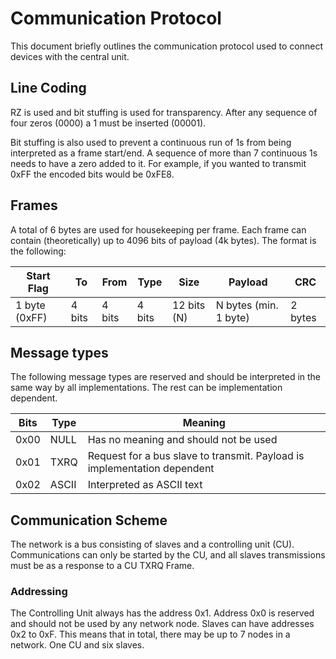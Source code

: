 # Communication Protocol
This document briefly outlines the communication protocol used to connect devices with the
central unit.

## Line Coding
RZ is used and bit stuffing is used for transparency. After any
sequence of four zeros (0000) a 1 must be inserted (00001).

Bit stuffing is also used to prevent a continuous run of 1s from
being interpreted as a frame start/end. A sequence of more than 7 continuous 1s needs to have a
zero added to it. For example, if you wanted to transmit 0xFF the encoded bits would be 0xFE8.

## Frames
A total of 6 bytes are used for housekeeping per frame. Each frame can contain (theoretically) up to 4096 bits of
payload (4k bytes). The format is the following:

| Start Flag    | To     | From   | Type   | Size        | Payload               | CRC     |
|---------------|--------|--------|--------|-------------|-----------------------|---------|
 | 1 byte (0xFF) | 4 bits | 4 bits | 4 bits | 12 bits (N) | N bytes (min. 1 byte) | 2 bytes |

## Message types
The following message types are reserved and should be interpreted in the same way by all implementations. The
rest can be implementation dependent.

| Bits | Type  | Meaning                                                                  |
|------|-------|--------------------------------------------------------------------------|
| 0x00 | NULL  | Has no meaning and should not be used                                    |
| 0x01 | TXRQ  | Request for a bus slave to transmit. Payload is implementation dependent |
| 0x02 | ASCII | Interpreted as ASCII text                                                |

## Communication Scheme
The network is a bus consisting of slaves and a controlling unit (CU). Communications can only be started by the CU,
and all slaves transmissions must be as a response to a CU TXRQ Frame.

### Addressing
The Controlling Unit always has the address 0x1. Address 0x0 is reserved and should not be used by any network node.
Slaves can have addresses 0x2 to 0xF. This means that in total, there may be up to 7 nodes in a network. One CU and
six slaves.
